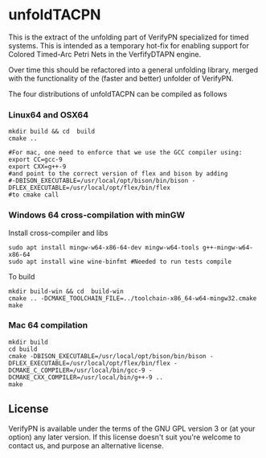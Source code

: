 # unfoldTACPN

This is the extract of the unfolding part of VerifyPN specialized for timed systems.
This is intended as a temporary hot-fix for enabling support for Colored Timed-Arc Petri Nets
in the VerfifyDTAPN engine.

Over time this should be refactored into a general unfolding library, merged with
the functionality of the (faster and better) unfolder of VerifyPN.


The four distributions of unfoldTACPN can be compiled as follows
### Linux64 and OSX64
```
mkdir build && cd  build
cmake ..

#For mac, one need to enforce that we use the GCC compiler using:
export CC=gcc-9
export CXX=g++-9
#and point to the correct version of flex and bison by adding
#-DBISON_EXECUTABLE=/usr/local/opt/bison/bin/bison -DFLEX_EXECUTABLE=/usr/local/opt/flex/bin/flex
#to cmake call

```

### Windows 64 cross-compilation with minGW
Install cross-compiler and libs

```
sudo apt install mingw-w64-x86-64-dev mingw-w64-tools g++-mingw-w64-x86-64
sudo apt install wine wine-binfmt #Needed to run tests compile
```

To build

```
mkdir build-win && cd  build-win
cmake .. -DCMAKE_TOOLCHAIN_FILE=../toolchain-x86_64-w64-mingw32.cmake
make
```

### Mac 64 compilation
```
mkdir build
cd build
cmake -DBISON_EXECUTABLE=/usr/local/opt/bison/bin/bison -DFLEX_EXECUTABLE=/usr/local/opt/flex/bin/flex -DCMAKE_C_COMPILER=/usr/local/bin/gcc-9 -DCMAKE_CXX_COMPILER=/usr/local/bin/g++-9 ..
make
```

## License
VerifyPN is available under the terms of the GNU GPL version 3 or (at your option) any later version.
If this license doesn't suit you're welcome to contact us, and purpose an alternative license.
